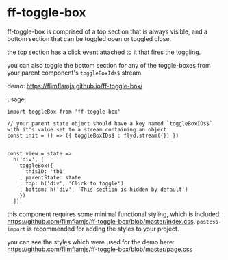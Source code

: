 # ff-toggle-box 

ff-toggle-box is comprised of a top section that is always visible, and a bottom section that can be toggled open or toggled close.

the top section has a click event attached to it that fires the toggling.

you can also toggle the bottom section for any of the toggle-boxes from your parent component's `toggleBoxIds$` stream.

demo: https://flimflamjs.github.io/ff-toggle-box/

usage:

```es6
import toggleBox from 'ff-toggle-box'

// your parent state object should have a key named `toggleBoxIDs$` with it's value set to a stream containing an object:
const init = () => ({ toggleBoxIDs$ : flyd.stream({}) })


const view = state =>
  h('div', [
    toggleBox({ 
      thisID: 'tb1'
    , parentState: state
    , top: h('div', 'Click to toggle')
    , bottom: h('div', 'This section is hidden by default')
    })
  ])
```

this component requires some minimal functional styling, which is included: https://github.com/flimflamjs/ff-toggle-box/blob/master/index.css. `postcss-import` is recommended for adding the styles to your project.

you can see the styles which were used for the demo here: https://github.com/flimflamjs/ff-toggle-box/blob/master/page.css






